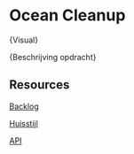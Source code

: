 # Ocean Cleanup

{Visual}

{Beschrijving opdracht}

## Resources

[Backlog](https://github.com/orgs/fdnd-agency/projects/18/views/1?layout=board)

[Huisstijl]()  

[API]()  

